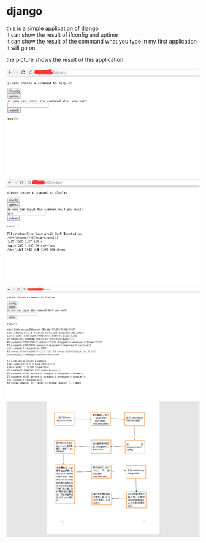 # django
this is a simple application of django  
it can show the result of  ifconfig and uptime   
it can show the result of the command what you type in
my first application  
it will go on  

the picture shows the result of this application

![image](https://github.com/276622709/django/blob/master/images/first.png)
![image](https://github.com/276622709/django/blob/master/images/third.png)
![image](https://github.com/276622709/django/blob/master/images/second.png)
![image](https://github.com/276622709/django/blob/master/images/fourth.png)
